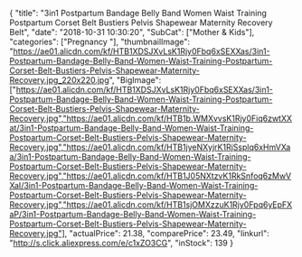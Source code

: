 {
	"title": "3in1 Postpartum Bandage Belly Band Women Waist Training Postpartum Corset Belt Bustiers Pelvis Shapewear Maternity Recovery Belt",
	"date": "2018-10-31 10:30:20",
	"SubCat": ["Mother & Kids"],
	"categories": ["Pregnancy "],
	"thumbnailImage": "https://ae01.alicdn.com/kf/HTB1XDSJXvLsK1Rjy0Fbq6xSEXXas/3in1-Postpartum-Bandage-Belly-Band-Women-Waist-Training-Postpartum-Corset-Belt-Bustiers-Pelvis-Shapewear-Maternity-Recovery.jpg_220x220.jpg",
	"BigImage": ["https://ae01.alicdn.com/kf/HTB1XDSJXvLsK1Rjy0Fbq6xSEXXas/3in1-Postpartum-Bandage-Belly-Band-Women-Waist-Training-Postpartum-Corset-Belt-Bustiers-Pelvis-Shapewear-Maternity-Recovery.jpg","https://ae01.alicdn.com/kf/HTB1b.WMXvvsK1Rjy0Fiq6zwtXXat/3in1-Postpartum-Bandage-Belly-Band-Women-Waist-Training-Postpartum-Corset-Belt-Bustiers-Pelvis-Shapewear-Maternity-Recovery.jpg","https://ae01.alicdn.com/kf/HTB1jyeNXyjrK1RjSsplq6xHmVXaa/3in1-Postpartum-Bandage-Belly-Band-Women-Waist-Training-Postpartum-Corset-Belt-Bustiers-Pelvis-Shapewear-Maternity-Recovery.jpg","https://ae01.alicdn.com/kf/HTB1J05NXtzvK1RkSnfoq6zMwVXaI/3in1-Postpartum-Bandage-Belly-Band-Women-Waist-Training-Postpartum-Corset-Belt-Bustiers-Pelvis-Shapewear-Maternity-Recovery.jpg","https://ae01.alicdn.com/kf/HTB1sjOMXzzuK1Rjy0Fpq6yEpFXaP/3in1-Postpartum-Bandage-Belly-Band-Women-Waist-Training-Postpartum-Corset-Belt-Bustiers-Pelvis-Shapewear-Maternity-Recovery.jpg"],
	"actualPrice": 21.38,
	"comparePrice": 23.49,
	"linkurl": "http://s.click.aliexpress.com/e/c1xZO3CG",
	"inStock": 139
}
